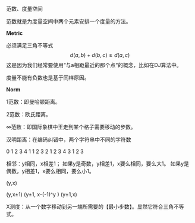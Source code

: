 范数、度量空间

范数就是为度量空间中两个元素安排一个度量的方法。

**Metric**

必须满足三角不等式
$$
d(a,b)+d(b,c)\geq d(a,c)
$$
这是因为我们经常要使用“与a相距最近的那个点“的概念，比如在DJ算法中。

度量不能有负数也是基于同样原因。

**Norm**


1范数：即曼哈顿距离。

2范数：欧氏距离。

∞范数：即国际象棋中王走到某个格子需要移动的步数。


汉明距离：在编码纠错中，两个字符串中不同的字符数

0 1 2 3 4
1  1 2 3
2 1 2 3 4
3  1 2 3

相邻：y相同，x相差1；
如果y是奇数，y相差1，x要么相同，要么大1。
如果y是偶数，y相差1，x要么相同，要么小1。

(y,x)

(y,x±1)
(y±1, x-(-1)^y )
(y±1,x)

X测度：从一个数字移动到另一端所需要的【最小步数】。显然它符合三角不等式。